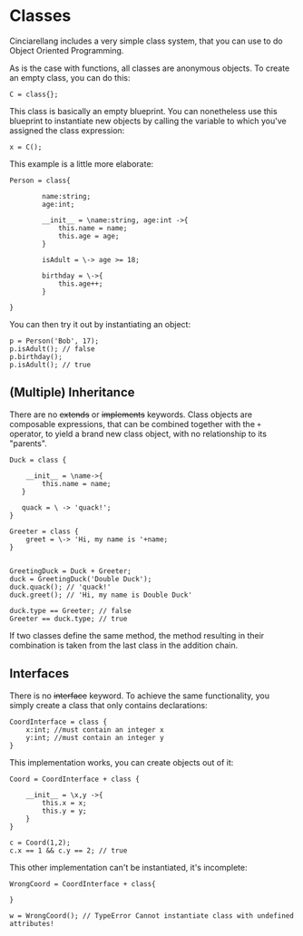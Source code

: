 # Classes

Cinciarellang includes a very simple class system, that you can use to do Object Oriented Programming. 

As is the case with functions, all classes are anonymous objects. To create an empty class, you can do this:

```
C = class{};
```

This class is basically an empty blueprint. You can nonetheless use this blueprint to instantiate new objects by calling the variable to which you've assigned the class expression:

```
x = C();
```

This example is a little more elaborate:

```
Person = class{

        name:string;
        age:int;

        __init__ = \name:string, age:int ->{
            this.name = name;
            this.age = age;
        }

        isAdult = \-> age >= 18;

        birthday = \->{
            this.age++;
        }

}
```

You can then try it out by instantiating an object: 
```
p = Person('Bob', 17);
p.isAdult(); // false
p.birthday();
p.isAdult(); // true
```

## (Multiple) Inheritance

There are no ~~extends~~ or ~~implements~~ keywords. Class objects are composable expressions, that can be combined together with the `+` operator, to yield a brand new class object, with no relationship to its "parents".

```
Duck = class {

    __init__ = \name->{
        this.name = name;
   }

   quack = \ -> 'quack!';
}

Greeter = class {
	greet = \-> 'Hi, my name is '+name;
}


GreetingDuck = Duck + Greeter;
duck = GreetingDuck('Double Duck');
duck.quack(); // 'quack!'
duck.greet(); // 'Hi, my name is Double Duck'
```


```
duck.type == Greeter; // false 
Greeter == duck.type; // true
```

If two classes define the same method, the method resulting in their combination is taken from the last class in the addition chain.

## Interfaces

There is no  ~~interface~~ keyword. To achieve the same functionality, you simply create a class that only contains declarations:

```
CoordInterface = class {
    x:int; //must contain an integer x
    y:int; //must contain an integer y
}
```

This implementation works, you can create objects out of it:

```
Coord = CoordInterface + class {

    __init__ = \x,y ->{
        this.x = x;
        this.y = y;
    }
}

c = Coord(1,2);
c.x == 1 && c.y == 2; // true
```


This other implementation can't be instantiated, it's incomplete:

```
WrongCoord = CoordInterface + class{

}

w = WrongCoord(); // TypeError Cannot instantiate class with undefined attributes!
```
















